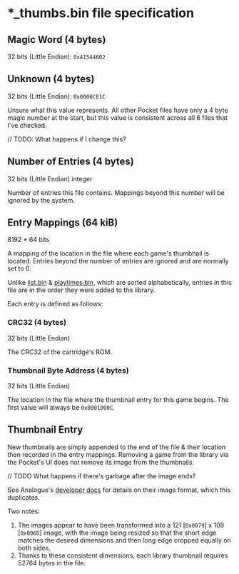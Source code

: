 # *_thumbs.bin file specification

## Magic Word (4 bytes)

32 bits (Little Endian): `0x41544602`

## Unknown (4 bytes)

32 bits (Little Endian): `0x0000CE1C`

Unsure what this value represents. All other Pocket files have only a 4 byte magic number at the start, but this value
is consistent across all 6 files that I've checked.

// TODO: What happens if I change this?

## Number of Entries (4 bytes)

32 bits (Little Endian) integer

Number of entries this file contains. Mappings beyond this number will be ignored by the system.

## Entry Mappings (64 kiB)

8192 * 64 bits

A mapping of the location in the file where each game's thumbnail is located. Entries beyond the number of entries are
ignored and are normally set to 0.

Unlike [list.bin](./list.md) & [playtimes.bin](./playtimes.md), which are sorted alphabetically, entries in this file
are in the order they were added to the library.

Each entry is defined as follows:

### CRC32 (4 bytes)

32 bits (Little Endian)

The CRC32 of the cartridge's ROM.

### Thumbnail Byte Address (4 bytes)

32 bits (Little Endian)

The location in the file where the thumbnail entry for this game begins. The first value will always be `0x0001000C`.

## Thumbnail Entry

New thumbnails are simply appended to the end of the file & their location then recorded in the entry mappings. Removing
a game from the library via the Pocket's UI does not remove its image from the thumbnails.

// TODO What happens if there's garbage after the image ends?

See Analogue's [developer docs](https://www.analogue.co/developer/docs/library#image-format) for details on their image
format, which this duplicates.

Two notes:

1. The images appear to have been transformed into a 121 [`0x0079`] x 109 [`0x006D`] image, with the image being
   resized so that the short edge matches the desired dimensions and then long edge cropped equally on both sides.
2. Thanks to these consistent dimensions, each library thumbnail requires 52764 bytes in the file.